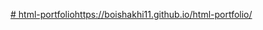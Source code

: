 [# html-portfolio](https://boishakhi11.github.io/html-portfolio/)https://boishakhi11.github.io/html-portfolio/
